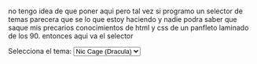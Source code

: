 <html lang="en">
<head>
  <meta charset="UTF-8">
  <meta name="viewport" content="width=device-width, initial-scale=1.0">
  <title>ininteligible</title>
  <style>
    :root {
      --bg-color: #282a36;
      --text-color: #f8f8f2;
      --link-color: #bd93f9;
      --sepia-color: #c0c090; /* Nuevo color sepia */
    }

    body {
      background-color: var(--bg-color);
      color: var(--text-color);
      font-family: Arial, sans-serif;
      transition: background-color 0.5s, color 0.5s;
    }

    a {
      color: var(--link-color);
    }

    /* Estilos para el texto que se escribe letra por letra */
    #text {
      display: inline-block;
      overflow: hidden;
      white-space: nowrap;
      border-right: 0.15em solid var(--text-color);
      animation: typing 4s steps(14), blink-caret 0.75s step-end infinite;
    }
    @keyframes typing {
      from {
        width: 0;
      }
      to {
        width: 100%;
      }
    }
    @keyframes blink-caret {
      from,
      to {
        border-color: transparent;
      }
      50% {
        border-color: var(--text-color);
      }
    }
  </style>
</head>

<body>
  <p>
    <span id="text">...y ahora?</span>
  </p><br>
  <p>no tengo idea de que poner aqui pero tal vez si programo un selector de temas parecera que se lo que estoy haciendo y nadie podra saber que saque mis precarios conocimientos de html y css de un panfleto laminado de los 90. entonces aqui va el selector</p>

  <label for="theme-select">Selecciona el tema:</label>
  <select id="theme-select">
    <option value="dark">Nic Cage (Dracula)</option>
    <option value="light">Claro</option>
    <option value="sepia">Sepia</option> <!-- Nueva opción de tema sepia -->
  </select>

  <script>
    // Script para cambiar el tema según la selección del usuario
    const selectElement = document.getElementById('theme-select');
    const root = document.documentElement;

    selectElement.addEventListener('change', (event) => {
      const theme = event.target.value;
      if (theme === 'dark') {
        root.style.setProperty('--bg-color', '#282a36');
        root.style.setProperty('--text-color', '#f8f8f2');
        root.style.setProperty('--link-color', '#bd93f9');
      } else if (theme === 'light') {
        root.style.setProperty('--bg-color', '#f8f8f2');
        root.style.setProperty('--text-color', '#282a36');
        root.style.setProperty('--link-color', '#6200ea');
      } else if (theme === 'sepia') {
        root.style.setProperty('--bg-color', 'var(--sepia-color)');
        root.style.setProperty('--text-color', '#704214');
        root.style.setProperty('--link-color', '#704214');
      }
    });
  </script>
</body>

</html>
